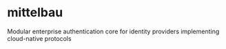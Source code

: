 # mittelbau
Modular enterprise authentication core for identity providers implementing cloud-native protocols
